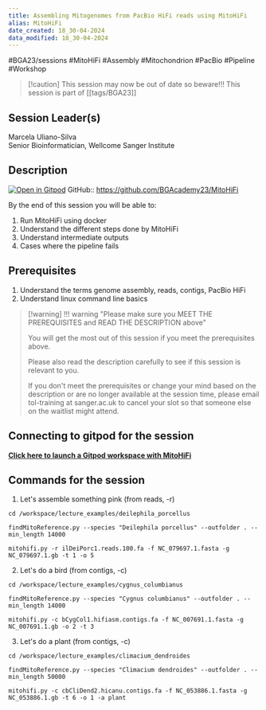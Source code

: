 ```yaml
---
title: Assembling Mitogenomes from PacBio HiFi reads using MitoHiFi
alias: MitoHiFi
date_created: 18_30-04-2024
data_modified: 18_30-04-2024
---
```

#BGA23/sessions #MitoHiFi #Assembly #Mitochondrion #PacBio #Pipeline #Workshop

> [!caution] This session may now be out of date so beware!!!
> This session is part of  [[tags/BGA23]]

## Session Leader(s)

Marcela Uliano-Silva  
Senior Bioinformatician, Wellcome Sanger Institute

## Description
[![Open in Gitpod](https://gitpod.io/button/open-in-gitpod.svg)](https://gitpod.io/#https://github.com/BGAcademy23/MitoHiFi)
GitHub:: https://github.com/BGAcademy23/MitoHiFi

By the end of this session you will be able to:

1. Run MitoHiFi using docker
2. Understand the different steps done by MitoHiFi
3. Understand intermediate outputs
4. Cases where the pipeline fails

## Prerequisites

1. Understand the terms genome assembly, reads, contigs, PacBio HiFi
2. Understand linux command line basics

> [!warning] !!! warning "Please make sure you MEET THE PREREQUISITES and READ THE DESCRIPTION above"
> 
> You will get the most out of this session if you meet the prerequisites above.
> 
> Please also read the description carefully to see if this session is relevant to you.
> 
> If you don't meet the prerequisites or change your mind based on the description or are no longer available at the session time, please email tol-training at sanger.ac.uk to cancel your slot so that someone else on the waitlist might attend.
> 
## Connecting to gitpod for the session

**[Click here to launch a Gitpod workspace with MitoHiFi](http://gitpod.io/#https://github.com/BGAcademy23/MitoHiFi)**


## Commands for the session

1. Let's assemble something pink (from reads, -r)
   
```
cd /workspace/lecture_examples/deilephila_porcellus

findMitoReference.py --species "Deilephila porcellus" --outfolder . --min_length 14000

mitohifi.py -r ilDeiPorc1.reads.100.fa -f NC_079697.1.fasta -g NC_079697.1.gb -t 1 -o 5
```

2. Let's do a bird (from contigs, -c)

```
cd /workspace/lecture_examples/cygnus_columbianus

findMitoReference.py --species "Cygnus columbianus" --outfolder . --min_length 14000

mitohifi.py -c bCygCol1.hifiasm.contigs.fa -f NC_007691.1.fasta -g NC_007691.1.gb -o 2 -t 3

```

3. Let's do a plant (from contigs, -c)

```
cd /workspace/lecture_examples/climacium_dendroides

findMitoReference.py --species "Climacium dendroides" --outfolder . --min_length 50000

mitohifi.py -c cbCliDend2.hicanu.contigs.fa -f NC_053886.1.fasta -g NC_053886.1.gb -t 6 -o 1 -a plant

```


